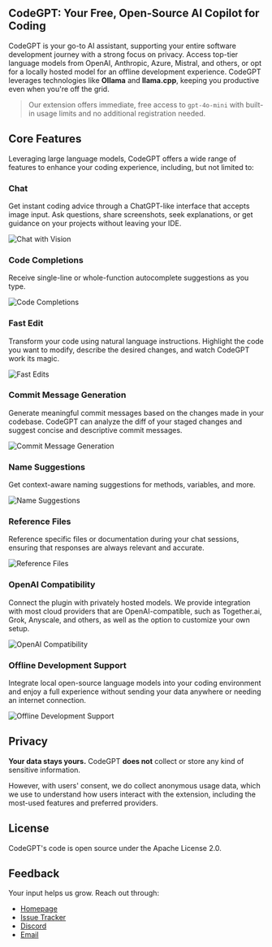 <!-- Plugin description -->

## CodeGPT: Your Free, Open-Source AI Copilot for Coding

CodeGPT is your go-to AI assistant, supporting your entire software development journey with a strong focus on privacy. Access top-tier language models from OpenAI, Anthropic, Azure, Mistral, and others, or opt for a locally hosted model for an offline development experience. CodeGPT leverages technologies like **Ollama** and **llama.cpp**, keeping you productive even when you're off the grid. 

> Our extension offers immediate, free access to `gpt-4o-mini` with built-in usage limits and no additional registration needed.

## Core Features

Leveraging large language models, CodeGPT offers a wide range of features to enhance your coding experience, including, but not limited to:

### Chat

Get instant coding advice through a ChatGPT-like interface that accepts image input. Ask questions, share screenshots, seek explanations, or get guidance on your projects without leaving your IDE.

![Chat with Vision](https://github.com/carlrobertoh/CodeGPT-docs/blob/main/images/plugin-description/chat-interface-resized.png?raw=true)

### Code Completions

Receive single-line or whole-function autocomplete suggestions as you type.

![Code Completions](https://github.com/carlrobertoh/CodeGPT-docs/blob/main/images/plugin-description/inline-completion-resized.png?raw=true)

### Fast Edit

Transform your code using natural language instructions. Highlight the code you want to modify, describe the desired changes, and watch CodeGPT work its magic.

![Fast Edits](https://github.com/carlrobertoh/CodeGPT-docs/blob/main/images/plugin-description/fast-edits-resized.png?raw=true)

### Commit Message Generation

Generate meaningful commit messages based on the changes made in your codebase. CodeGPT can analyze the diff of your staged changes and suggest concise and descriptive commit messages.

![Commit Message Generation](https://github.com/carlrobertoh/CodeGPT-docs/blob/main/images/plugin-description/generate-commit-message-resized.png?raw=true)

### Name Suggestions

Get context-aware naming suggestions for methods, variables, and more.

![Name Suggestions](https://github.com/carlrobertoh/CodeGPT-docs/blob/main/images/plugin-description/name-suggestions-resized.png?raw=true)

### Reference Files

Reference specific files or documentation during your chat sessions, ensuring that responses are always relevant and accurate.

![Reference Files](https://github.com/carlrobertoh/CodeGPT-docs/blob/main/images/plugin-description/old/reference-files-modal-resized.png?raw=true)

### OpenAI Compatibility

Connect the plugin with privately hosted models. We provide integration with most cloud providers that are OpenAI-compatible, such as Together.ai, Grok, Anyscale, and others, as well as the option to customize your own setup.

![OpenAI Compatibility](https://github.com/carlrobertoh/CodeGPT-docs/blob/main/images/plugin-description/old/openai-compatibility-resized.png?raw=true)

### Offline Development Support

Integrate local open-source language models into your coding environment and enjoy a full experience without sending your data anywhere or needing an internet connection.

![Offline Development Support](https://github.com/carlrobertoh/CodeGPT-docs/blob/main/images/plugin-description/old/llama-settings-resized.png?raw=true)

## Privacy

**Your data stays yours.** CodeGPT **does not** collect or store any kind of sensitive information.

However, with users' consent, we do collect anonymous usage data, which we use to understand how users interact with the extension, including the most-used features and preferred providers.

## License

CodeGPT's code is open source under the Apache License 2.0.

## Feedback

Your input helps us grow. Reach out through:

- [Homepage](https://codegpt.ee)
- [Issue Tracker](https://github.com/carlrobertoh/CodeGPT/issues)
- [Discord](https://discord.gg/8dTGGrwcnR)
- [Email](mailto:carlrobertoh@gmail.com)

<!-- Plugin description end -->

